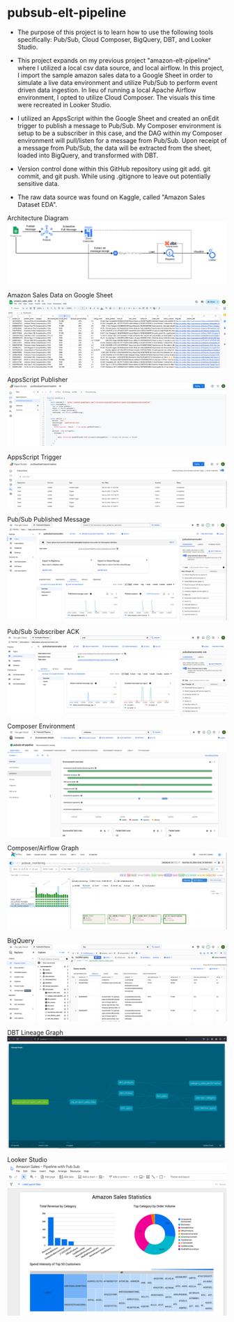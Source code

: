 # pubsub-elt-pipeline

- The purpose of this project is to learn how to use the following tools specifically: Pub/Sub, Cloud Composer, BigQuery, DBT, and Looker Studio. 

- This project expands on my previous project "amazon-elt-pipeline" where I utilized a local csv data source, and local airflow. In this project, I import the sample amazon sales data to a Google Sheet in order to simulate a live data environment and utilize Pub/Sub to perform event driven data ingestion. In lieu of running a local Apache Airflow environment, I opted to utilize Cloud Composer. The visuals this time were recreated in Looker Studio.

- I utilized an AppsScript within the Google Sheet and created an onEdit trigger to publish a message to Pub/Sub. My Composer environment is setup to be a subscriber in this case, and the DAG within my Composer environment will pull/listen for a message from Pub/Sub. Upon receipt of a message from Pub/Sub, the data will be extracted from the sheet, loaded into BigQuery, and transformed with DBT. 

- Version control done within this GitHub repository using git add. git commit, and git push. While using .gitignore to leave out potentially sensitive data. 

- The raw data source was found on Kaggle, called "Amazon Sales Dataset EDA". 

Architecture Diagram
![Architecture Diagram](images_readme/0_architecture_diagram.png)

Amazon Sales Data on Google Sheet
![Google Sheet](images_readme/1_rawdata_googlesheet.png)

AppsScript Publisher
![AppsScript Publisher](images_readme/2_appsscript_pubsub.png)

AppsScript Trigger
![AppsScript Trigger](images_readme/3_appsscript_trigger.png)

Pub/Sub Published Message
![Published Message](images_readme/4_pubsub_pubs.png)

Pub/Sub Subscriber ACK
![Subscriber ACK](images_readme/5_pubsub_subs.png)

Composer Environment
![Composer Environment](images_readme/6_composer_environment.png)

Composer/Airflow Graph
![Airflow Graph](images_readme/7_airflow_graph.png)

BigQuery
![BigQuery](images_readme/8_bigquery.png)

DBT Lineage Graph
![DBT Lineage Graph](images_readme/9_dbt_lineagegraph.png)

Looker Studio
![Looker Studio](images_readme/10_Looker.png)
